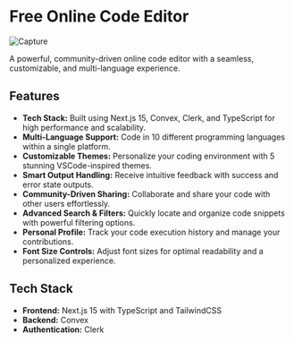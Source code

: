 # Free Online Code Editor  

![Capture](https://github.com/user-attachments/assets/1278b987-e741-48b7-9f99-c14999c8b331)  

A powerful, community-driven online code editor with a seamless, customizable, and multi-language experience.  


## Features  

- **Tech Stack:** Built using Next.js 15, Convex, Clerk, and TypeScript for high performance and scalability.  
- **Multi-Language Support:** Code in 10 different programming languages within a single platform.  
- **Customizable Themes:** Personalize your coding environment with 5 stunning VSCode-inspired themes.  
- **Smart Output Handling:** Receive intuitive feedback with success and error state outputs.  
- **Community-Driven Sharing:** Collaborate and share your code with other users effortlessly.  
- **Advanced Search & Filters:** Quickly locate and organize code snippets with powerful filtering options.  
- **Personal Profile:** Track your code execution history and manage your contributions.  
- **Font Size Controls:** Adjust font sizes for optimal readability and a personalized experience.  


## Tech Stack  

- **Frontend:** Next.js 15 with TypeScript and TailwindCSS
- **Backend:** Convex  
- **Authentication:** Clerk  


